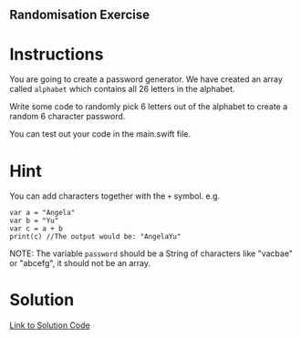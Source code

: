 ## Randomisation Exercise

# Instructions
You are going to create a password generator. We have created an array called `alphabet` which contains all 26 letters in the alphabet.

Write some code to randomly pick 6 letters out of the alphabet to create a random 6 character password.

You can test out your code in the main.swift file.



# Hint

You can add characters together with the `+` symbol. e.g.

```
var a = "Angela"
var b = "Yu"
var c = a + b
print(c) //The output would be: "AngelaYu"
```

NOTE: The variable `password` should be a String of characters like "vacbae" or "abcefg", it should not be an array.




# Solution

[Link to Solution Code](https://gist.github.com/TheMuellenator/9fdb0d41d6343218ca1bcb6fb724949e)